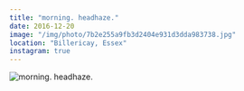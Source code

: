 ```yaml
---
title: "morning. headhaze."
date: 2016-12-20
image: "/img/photo/7b2e255a9fb3d2404e931d3dda983738.jpg"
location: "Billericay, Essex"
instagram: true
---
```


![morning. headhaze.](/img/photo/7b2e255a9fb3d2404e931d3dda983738.jpg)
